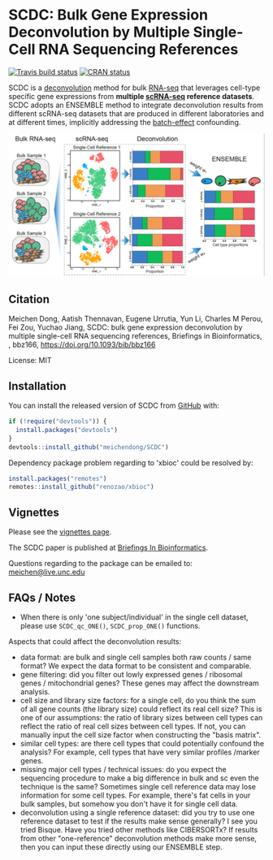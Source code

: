
<!-- README.md is generated from README.Rmd. Please edit that file -->
SCDC: Bulk Gene Expression Deconvolution by Multiple Single-Cell RNA Sequencing References
==========================================================================================

<!-- badges: start -->
[![Travis build status](https://travis-ci.org/meichendong/SCDC.svg?branch=master)](https://travis-ci.org/meichendong/SCDC) [![CRAN status](https://www.r-pkg.org/badges/version/SCDC)](https://CRAN.R-project.org/package=SCDC) <!-- badges: end -->

SCDC is a [deconvolution](https://en.wikipedia.org/wiki/Deconvolution) method for bulk [RNA-seq](https://en.wikipedia.org/wiki/RNA-Seq) that leverages cell-type specific gene expressions from **multiple [scRNA-seq](https://en.wikipedia.org/wiki/Single_cell_sequencing) reference datasets**. SCDC adopts an ENSEMBLE method to integrate deconvolution results from different scRNA-seq datasets that are produced in different laboratories and at different times, implicitly addressing the [batch-effect](http://www.molmine.com/magma/global_analysis/batch_effect.html) confounding.

![SCDC framework](framework.PNG)

Citation
------------
Meichen Dong, Aatish Thennavan, Eugene Urrutia, Yun Li, Charles M Perou, Fei Zou, Yuchao Jiang, SCDC: bulk gene expression deconvolution by multiple single-cell RNA sequencing references, Briefings in Bioinformatics, , bbz166, https://doi.org/10.1093/bib/bbz166

License: MIT


Installation
------------

You can install the released version of SCDC from [GitHub](https://github.com/) with:

``` r
if (!require("devtools")) {
  install.packages("devtools")
}
devtools::install_github("meichendong/SCDC")
```

Dependency package problem regarding to 'xbioc' could be resolved by:
``` r
install.packages("remotes")
remotes::install_github("renozao/xbioc")
```

Vignettes
---------

Please see the [vignettes page](https://meichendong.github.io/SCDC/articles/SCDC.html).

The SCDC paper is published at [Briefings In Bioinformatics](https://doi.org/10.1093/bib/bbz166).

Questions regarding to the package can be emailed to: meichen@live.unc.edu

FAQs / Notes
------------
- When there is only 'one subject/individual' in the single cell dataset, please use `SCDC_qc_ONE()`, `SCDC_prop_ONE()` functions.

Aspects that could affect the deconvolution results:
- data format: are bulk and single cell samples both raw counts / same format? We expect the data format to be consistent and comparable.
- gene filtering: did you filter out lowly expressed genes / ribosomal genes / mitochondrial genes? These genes may affect the downstream analysis.
- cell size and library size factors: for a single cell, do you think the sum of all gene counts (the library size) could reflect its real cell size? This is one of our assumptions: the ratio of library sizes between cell types can reflect the ratio of real cell sizes between cell types. If not, you can manually input the cell size factor when constructing the "basis matrix".
- similar cell types: are there cell types that could potentially confound the analysis? For example, cell types that have very similar profiles /marker genes. 
- missing major cell types / technical issues: do you expect the sequencing procedure to make a big difference in bulk and sc even the technique is the same? Sometimes single cell reference data may lose information for some cell types. For example, there's fat cells in your bulk samples, but somehow you don't have it for single cell data.
- deconvolution using a single reference dataset: did you try to use one reference dataset to test if the results make sense generally? I see you tried Bisque. Have you tried other methods like CIBERSORTx? If results from other "one-reference" deconvolution methods make more sense, then you can input these directly using our ENSEMBLE step.

